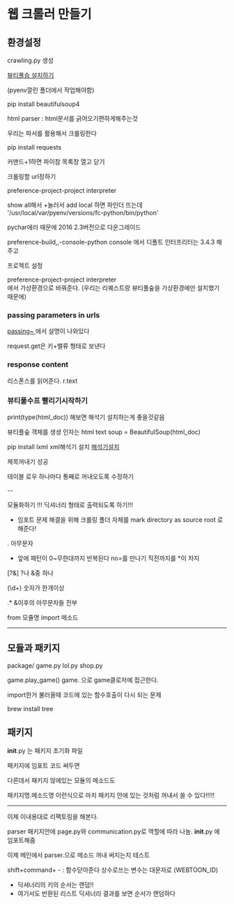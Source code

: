 # 웹 크롤러 만들기

## 환경설정

crawling.py 생성

[뷰티풀숩 설치하기](http://cryptosan.github.io/pythondocuments/documents/beautifulsoup4/#installing-beautiful-soup)


(pyenv깔린 폴더에서 작업해야함)

pip install beautifulsoup4

html parser : html문서를 긁어오기편하게해주는것

우리는 파서를 활용해서 크롤링한다

pip install requests

커맨드+1하면 파이참 목록창 열고 닫기



크롤링할 url정하기

preference-project-project interpreter 

show all해서
+눌러서 add local 하면 파인더 뜨는데 '/usr/local/var/pyenv/versions/fc-python/bin/python'

pychar에러 때문에 2016 2.3버전으로 다운그레이드

preference-build,,-console-python console 에서 디폴트 인터프리터는 3.4.3 해주고

프로젝트 설정

preference-project-project interpreter  
에서 가상환경으로 바꿔준다.
(우리는 리퀘스트랑 뷰티풀숲을 가상환경에만 설치했기 때문에)

### passing parameters in urls

[passing~ ](http://docs.python-requests.org/en/master/user/quickstart/#passing-parameters-in-urls)
에서 설명이 나와있다

request.get은 키+밸류 형태로 보낸다

### response content
리스폰스를 읽어준다.
r.text

### 뷰티풀수프 빨리기시작하기
print(type(html_doc))
해보면 해석기 설치하는게 좋을것같음

뷰티플숲 객체를 생셩 인자는 html text
soup = BeautifulSoup(html_doc)

pip install lxml
xml해석기 설치 
[해석기설치](http://cryptosan.github.io/pythondocuments/documents/beautifulsoup4/#installing-a-parser)

제목꺼내기 성공


테이블 로우 하나마다 통째로 꺼내오도록 수정하기

--

모듈화하기 !!!
딕셔너리 형태로 출력되도록 하기!!!

+ 임포트 문제 해결을 위해 크롤링 폴더 자체를 mark directory as source root 로 해준다!

. 아무문자
* 앞에 패턴이 0~무한대까지 반복된다
no=를 만나기 직전까지를 *이 차지

[?&] ?나 &중 하나 

(\d+) 숫자가 한개이상

.* &이후의 아무문자들 전부


from 모쥴명 import 메소드

------
## 모듈과 패키지
package/
game.py
lol.py
shop.py

game.play_game()
game. 으로 game클로저에 접근한다.

import한거 불러올때 코드에 있는 함수호출이 다시 되는 문제

brew install tree


## 패키지

__init__.py 는 패키지 초기화 파일

패키지에 임포트 코드 써두면

다른데서 패키지 않에있는 모듈의 메소드도

패키지명.메소드명 이런식으로 마치 패키지 안에 있는 것처럼 꺼내서 쓸 수 있다!!!!!


----
이제 이내용대로 리팩토링을 해본다.

parser 패키지안에 page.py와 communication.py로 역할에 따라 나눔. 
__init__.py 에 임포트해줌

이제 메인에서 parser.으로 메소드 꺼내 써지는지 테스트


shift+command+ - : 함수닫아준다
상수로쓰는 변수는 대문자로 (WEBTOON_ID)

 * 딕셔너리의 키의 순서는 랜덤!!
 * 여기서도 반환된 리스트 딕셔너리 결과를 보면 순서가 랜덤하다
 
 
 